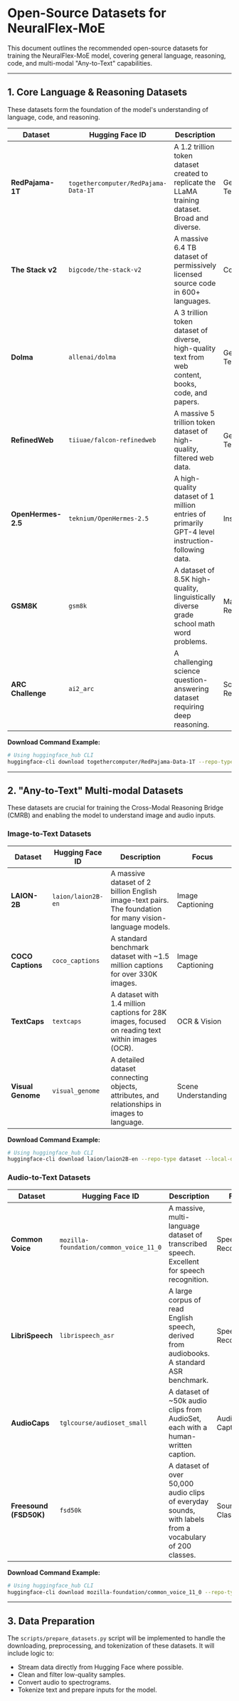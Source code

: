 # Open-Source Datasets for NeuralFlex-MoE

This document outlines the recommended open-source datasets for training the NeuralFlex-MoE model, covering general language, reasoning, code, and multi-modal "Any-to-Text" capabilities.

---

## 1. Core Language & Reasoning Datasets

These datasets form the foundation of the model's understanding of language, code, and reasoning.

| Dataset | Hugging Face ID | Description | Focus |
|---|---|---|---|
| **RedPajama-1T** | `togethercomputer/RedPajama-Data-1T` | A 1.2 trillion token dataset created to replicate the LLaMA training dataset. Broad and diverse. | General Text |
| **The Stack v2** | `bigcode/the-stack-v2` | A massive 6.4 TB dataset of permissively licensed source code in 600+ languages. | Code |
| **Dolma** | `allenai/dolma` | A 3 trillion token dataset of diverse, high-quality text from web content, books, code, and papers. | General Text |
| **RefinedWeb** | `tiiuae/falcon-refinedweb` | A massive 5 trillion token dataset of high-quality, filtered web data. | General Text |
| **OpenHermes-2.5** | `teknium/OpenHermes-2.5` | A high-quality dataset of 1 million entries of primarily GPT-4 level instruction-following data. | Instructions |
| **GSM8K** | `gsm8k` | A dataset of 8.5K high-quality, linguistically diverse grade school math word problems. | Math Reasoning |
| **ARC Challenge** | `ai2_arc` | A challenging science question-answering dataset requiring deep reasoning. | Science Reasoning |

**Download Command Example:**
```bash
# Using huggingface_hub CLI
huggingface-cli download togethercomputer/RedPajama-Data-1T --repo-type dataset --local-dir ./data/RedPajama-Data-1T
```

---

## 2. "Any-to-Text" Multi-modal Datasets

These datasets are crucial for training the Cross-Modal Reasoning Bridge (CMRB) and enabling the model to understand image and audio inputs.

### Image-to-Text Datasets

| Dataset | Hugging Face ID | Description | Focus |
|---|---|---|---|
| **LAION-2B** | `laion/laion2B-en` | A massive dataset of 2 billion English image-text pairs. The foundation for many vision-language models. | Image Captioning |
| **COCO Captions** | `coco_captions` | A standard benchmark dataset with ~1.5 million captions for over 330K images. | Image Captioning |
| **TextCaps** | `textcaps` | A dataset with 1.4 million captions for 28K images, focused on reading text within images (OCR). | OCR & Vision |
| **Visual Genome** | `visual_genome` | A detailed dataset connecting objects, attributes, and relationships in images to language. | Scene Understanding |

**Download Command Example:**
```bash
# Using huggingface_hub CLI
huggingface-cli download laion/laion2B-en --repo-type dataset --local-dir ./data/laion2B-en
```

### Audio-to-Text Datasets

| Dataset | Hugging Face ID | Description | Focus |
|---|---|---|---|
| **Common Voice** | `mozilla-foundation/common_voice_11_0` | A massive, multi-language dataset of transcribed speech. Excellent for speech recognition. | Speech Recognition |
| **LibriSpeech** | `librispeech_asr` | A large corpus of read English speech, derived from audiobooks. A standard ASR benchmark. | Speech Recognition |
| **AudioCaps** | `tglcourse/audioset_small` | A dataset of ~50k audio clips from AudioSet, each with a human-written caption. | Audio Captioning |
| **Freesound (FSD50K)**| `fsd50k` | A dataset of over 50,000 audio clips of everyday sounds, with labels from a vocabulary of 200 classes. | Sound Classification |

**Download Command Example:**
```bash
# Using huggingface_hub CLI
huggingface-cli download mozilla-foundation/common_voice_11_0 --repo-type dataset --local-dir ./data/common_voice
```

---

## 3. Data Preparation

The `scripts/prepare_datasets.py` script will be implemented to handle the downloading, preprocessing, and tokenization of these datasets. It will include logic to:
- Stream data directly from Hugging Face where possible.
- Clean and filter low-quality samples.
- Convert audio to spectrograms.
- Tokenize text and prepare inputs for the model.